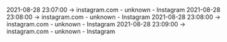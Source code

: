 2021-08-28 23:07:00 -> instagram.com - unknown - Instagram
2021-08-28 23:08:00 -> instagram.com - unknown - Instagram
2021-08-28 23:08:00 -> instagram.com - unknown - Instagram
2021-08-28 23:09:00 -> instagram.com - unknown - Instagram

